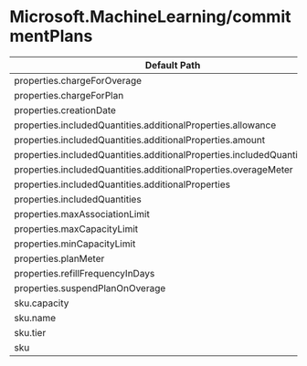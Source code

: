 # Microsoft.MachineLearning/commitmentPlans

| Default Path | Alias |
|---|---|
| properties.chargeForOverage | Microsoft.MachineLearning/commitmentPlans/chargeForOverage |
| properties.chargeForPlan | Microsoft.MachineLearning/commitmentPlans/chargeForPlan |
| properties.creationDate | Microsoft.MachineLearning/commitmentPlans/creationDate |
| properties.includedQuantities.additionalProperties.allowance | Microsoft.MachineLearning/commitmentPlans/includedQuantities.additionalProperties.allowance |
| properties.includedQuantities.additionalProperties.amount | Microsoft.MachineLearning/commitmentPlans/includedQuantities.additionalProperties.amount |
| properties.includedQuantities.additionalProperties.includedQuantityMeter | Microsoft.MachineLearning/commitmentPlans/includedQuantities.additionalProperties.includedQuantityMeter |
| properties.includedQuantities.additionalProperties.overageMeter | Microsoft.MachineLearning/commitmentPlans/includedQuantities.additionalProperties.overageMeter |
| properties.includedQuantities.additionalProperties | Microsoft.MachineLearning/commitmentPlans/includedQuantities.additionalProperties |
| properties.includedQuantities | Microsoft.MachineLearning/commitmentPlans/includedQuantities |
| properties.maxAssociationLimit | Microsoft.MachineLearning/commitmentPlans/maxAssociationLimit |
| properties.maxCapacityLimit | Microsoft.MachineLearning/commitmentPlans/maxCapacityLimit |
| properties.minCapacityLimit | Microsoft.MachineLearning/commitmentPlans/minCapacityLimit |
| properties.planMeter | Microsoft.MachineLearning/commitmentPlans/planMeter |
| properties.refillFrequencyInDays | Microsoft.MachineLearning/commitmentPlans/refillFrequencyInDays |
| properties.suspendPlanOnOverage | Microsoft.MachineLearning/commitmentPlans/suspendPlanOnOverage |
| sku.capacity | Microsoft.MachineLearning/commitmentPlans/sku.capacity |
| sku.name | Microsoft.MachineLearning/commitmentPlans/sku.name |
| sku.tier | Microsoft.MachineLearning/commitmentPlans/sku.tier |
| sku | Microsoft.MachineLearning/commitmentPlans/sku |

